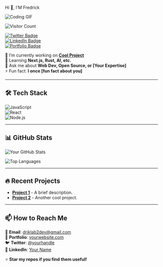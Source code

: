 Hi 👋, I'M Fredrick

![Coding GIF](https://media.giphy.com/media/L1R1tvI9svkIWwpVYr/giphy.gif)

![Visitor Count](https://visitor-badge.laobi.icu/badge?page_id=fredd101.fredd101)

[![Twitter Badge](https://img.shields.io/badge/-Twitter-1DA1F2?style=flat&logo=twitter&logoColor=white)](https://twitter.com/yourhandle)  
[![LinkedIn Badge](https://img.shields.io/badge/-LinkedIn-0077B5?style=flat&logo=linkedin&logoColor=white)](https://linkedin.com/in/yourprofile)  
[![Portfolio Badge](https://img.shields.io/badge/🌐-Portfolio-FF5722?style=flat)](https://yourportfolio.com) 


🔭 I’m currently working on **[Cool Project](https://github.com/fredd101/exotic-wheels-liart.vercel.app)**  
🌱 Learning **Next.js, Rust, AI, etc.**  
💬 Ask me about **Web Dev, Open Source, or [Your Expertise]**  
⚡ Fun fact: **I once [fun fact about you]**  

---

## **🛠 Tech Stack**  
![JavaScript](https://img.shields.io/badge/-JavaScript-F7DF1E?style=flat&logo=javascript&logoColor=black)  
![React](https://img.shields.io/badge/-React-61DAFB?style=flat&logo=react&logoColor=black)  
![Node.js](https://img.shields.io/badge/-Node.js-339933?style=flat&logo=node.js&logoColor=white)  

---

## **📊 GitHub Stats**  
![Your GitHub Stats](https://github-readme-stats.vercel.app/api?fredd101=fredd101&show_icons=true&theme=radical)  

![Top Languages](https://github-readme-stats.vercel.app/api/top-langs/?username=yourusername&layout=compact&theme=dark)  

---

## **🔥 Recent Projects**  
- **[Project 1](https://github.com/yourusername/project1)** - A brief description.  
- **[Project 2](https://github.com/yourusername/project2)** - Another cool project.  

---

## **📫 How to Reach Me**  
📧 **Email**: driklab2dev@gmail.com  
🔗 **Portfolio**: [yourwebsite.com](https://yourwebsite.com)  
🐦 **Twitter**: [@yourhandle](https://twitter.com/yourhandle)  
💼 **LinkedIn**: [Your Name](https://linkedin.com/in/yourprofile)  

⭐ **Star my repos if you find them useful!** 

<!--
**Fredd101/Fredd101** is a ✨ _special_ ✨ repository because its `README.md` (this file) appears on your GitHub profile.

Here are some ideas to get you started:

- 🔭 I’m currently working on ...
- 🌱 I’m currently learning ...
- 👯 I’m looking to collaborate on ...
- 🤔 I’m looking for help with ...
- 💬 Ask me about ...
- 📫 How to reach me: ...
- 😄 Pronouns: ...
- ⚡ Fun fact: ...
-->
